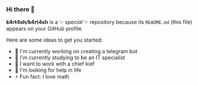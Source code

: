 ### Hi there 👋


**k4rt4sh/k4rt4sh** is a ✨ _special_ ✨ repository because its `README.md` (this file) appears on your GitHub profile.

Here are some ideas to get you started:

- 🔭 I'm currently working on creating a telegram bot
- 🌱 I'm currently studying to be an IT specialist
- 👯 I want to work with a chief kief
- 🤔 I'm looking for help in life
- ⚡ Fun fact: I love math

